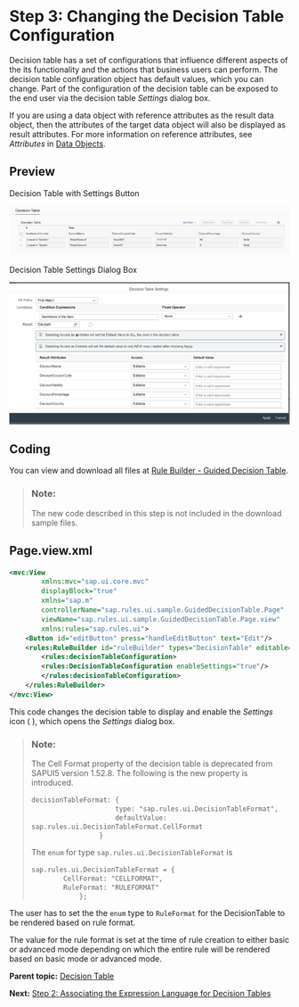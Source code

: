 <!-- loio43943208be8846b79bb2a83122d386be -->

# Step 3: Changing the Decision Table Configuration

Decision table has a set of configurations that influence different aspects of the its functionality and the actions that business users can perform. The decision table configuration object has default values, which you can change. Part of the configuration of the decision table can be exposed to the end user via the decision table *Settings* dialog box.

If you are using a data object with reference attributes as the result data object, then the attributes of the target data object will also be displayed as result attributes. For more information on reference attributes, see *Attributes* in [Data Objects](https://help.sap.com/viewer/0e4dd38c4e204f47b1ffd09e5684537b/Cloud/en-US/12725c18964e454c859424322c85fc2a.html).



<a name="loio43943208be8846b79bb2a83122d386be__section_qqb_rq3_rz"/>

## Preview

   
  
<a name="loio43943208be8846b79bb2a83122d386be__fig_j3v_xvw_rz"/>Decision Table with Settings Button

 ![](images/Settings_button_69098c1.png "Decision Table with Settings Button") 

   
  
<a name="loio43943208be8846b79bb2a83122d386be__fig_t5f_zvw_rz"/>Decision Table Settings Dialog Box

 ![](images/Settings_dialog_0e02b97.png "Decision Table Settings Dialog Box") 



<a name="loio43943208be8846b79bb2a83122d386be__section_mjx_fn3_rz"/>

## Coding

You can view and download all files at [Rule Builder - Guided Decision Table](https://ui5.sap.com/#/entity/sap.rules.ui.RuleBuilder/sample/sap.rules.ui.sample.GuidedDecisionTable).

> ### Note:  
> The new code described in this step is not included in the download sample files.



<a name="loio43943208be8846b79bb2a83122d386be__section_jhn_5q3_rz"/>

## Page.view.xml

```xml
<mvc:View
        xmlns:mvc="sap.ui.core.mvc"
        displayBlock="true"
        xmlns="sap.m"
        controllerName="sap.rules.ui.sample.GuidedDecisionTable.Page"
        viewName="sap.rules.ui.sample.GuidedDecisionTable.Page.view"
        xmlns:rules="sap.rules.ui">
    <Button id="editButton" press="handleEditButton" text="Edit"/>
    <rules:RuleBuilder id="ruleBuilder" types="DecisionTable" editable="true">
		<rules:decisionTableConfiguration>
		<rules:DecisionTableConfiguration enableSettings="true"/>
		</rules:decisionTableConfiguration>
    </rules:RuleBuilder>
</mvc:View> 

```

This code changes the decision table to display and enable the *Settings* icon \( \), which opens the *Settings* dialog box.

> ### Note:  
> The Cell Format property of the decision table is deprecated from SAPUI5 version 1.52.8. The following is the new property is introduced.
> 
> ```
> decisionTableFormat: {
>                      type: "sap.rules.ui.DecisionTableFormat",
>                      defaultValue: sap.rules.ui.DecisionTableFormat.CellFormat
>                  }
> 
> ```
> 
> The `enum` for type `sap.rules.ui.DecisionTableFormat` is
> 
> ```
> sap.rules.ui.DecisionTableFormat = {
>         CellFormat: "CELLFORMAT",
>         RuleFormat: "RULEFORMAT" 
>             };
> 
> ```

The user has to set the the `enum` type to `RuleFormat` for the DecisionTable to be rendered based on rule format.

The value for the rule format is set at the time of rule creation to either basic or advanced mode depending on which the entire rule will be rendered based on basic mode or advanced mode.

**Parent topic:** [Decision Table](decision-table-c0184a0.md "Create a business logic by defining the conditions in decision table, which is associated with the expression language.")

**Next:** [Step 2: Associating the Expression Language for Decision Tables](step-2-associating-the-expression-language-for-decision-tables-33ef2b0.md "")

